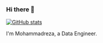 ### Hi there 👋

[![GitHub stats](https://github-readme-stats.vercel.app/api?username=mrkhedri)](https://github.com/anuraghazra/github-readme-stats)

<!-- [![Top Langs](https://github-readme-stats.vercel.app/api/top-langs/?username=mrkhedri&layout=compact)](https://github.com/anuraghazra/github-readme-stats) -->

I'm Mohammadreza, a Data Engineer.
